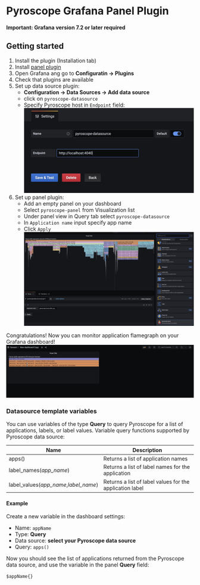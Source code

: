 # Pyroscope Grafana Panel Plugin

**Important: Grafana version 7.2 or later required**

## Getting started

1. Install the plugin (Installation tab)
2. Install [panel plugin](https://grafana.com/grafana/plugins/pyroscope-panel/)
3. Open Grafana ang go to **Configuratin -> Plugins**
4. Check that plugins are available
5. Set up data source plugin:
   - **Configuration -> Data Sources -> Add data source**
   - click on `pyroscope-datasource`
   - Specify Pyroscope host in `Endpoint` field:
     ![endpoint](https://raw.githubusercontent.com/pyroscope-io/grafana-panel-plugin/main/docs/assets/endpoint.jpg)
6. Set up panel plugin:
   - Add an empty panel on your dashboard
   - Select `pyroscope-panel` from Visualization list
   - Under panel view in Query tab select `pyroscope-datasource`
   - In `Application name` input specify app name
   - Click `Apply`
     ![settings](https://raw.githubusercontent.com/pyroscope-io/grafana-panel-plugin/main/docs/assets/settings.jpg)

Congratulations! Now you can monitor application flamegraph on your Grafana dashboard!
![dashboard](https://raw.githubusercontent.com/pyroscope-io/grafana-panel-plugin/main/docs/assets/dashboard.jpg)

### Datasource template variables

You can use variables of the type **Query** to query Pyroscope for a list of applications, labels, or label values.
Variable query functions supported by Pyroscope data source:

| Name                                  | Description                                              |
| ------------------------------------- | -------------------------------------------------------- |
| apps()                                | Returns a list of application names                      |
| label_names(_app_name_)               | Returns a list of label names for the application        |
| label_values(_app_name_,_label_name_) | Returns a list of label values for the application label |

#### Example

Create a new variable in the dashboard settings:

- Name: `appName`
- Type: **Query**
- Data source: **select your Pyroscope data source**
- Query: `apps()`

Now you should see the list of applications returned from the Pyroscope data source, and use the variable in the panel **Query** field:

```
$appName{}
```
